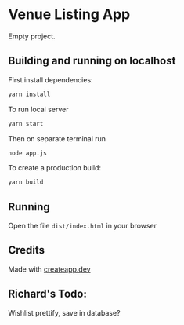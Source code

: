 # Venue Listing App

Empty project.

## Building and running on localhost

First install dependencies:

```sh
yarn install
```

To run local server

```sh
yarn start
```
Then on separate terminal run
```sh
node app.js
```

To create a production build:

```sh
yarn build
```

## Running

Open the file `dist/index.html` in your browser

## Credits

Made with [createapp.dev](https://createapp.dev/)

## Richard's Todo:
Wishlist prettify, save in database?

